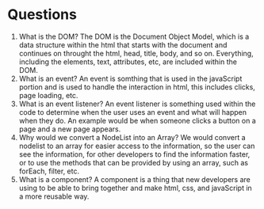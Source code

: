 # Questions

1. What is the DOM?
The DOM is the Document Object Model, which is a data structure within the html that starts with the document and continues on throught the html, head, title, body, and so on.  Everything, including the elements, text, attributes, etc, are included within the DOM. 
2. What is an event?
An event is somthing that is used in the javaScript portion and is used to handle the interaction in html, this includes clicks, page loading, etc.
3. What is an event listener?
An event listener is something used within the code to determine when the user uses an event and what will happen when they do.  An example would be when someone clicks a button on a page and a new page appears.
4. Why would we convert a NodeList into an Array?
We would convert a nodelist to an array for easier access to the information, so the user can see the information, for other developers to find the information faster, or to use the methods that can be provided by using an array, such as forEach, filter, etc.
5. What is a component? 
A component is a thing that new developers are using to be able to bring together and make html, css, and javaScript in a more reusable way. 